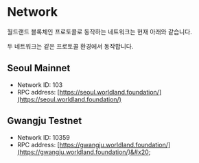 # Network

월드랜드 블록체인 프로토콜로 동작하는 네트워크는 현재 아래와 같습니다.

&#x20;두 네트워크는 같은 프로토콜 환경에서 동작합니다.&#x20;

## Seoul **Mainnet**

* Network ID: 103
* RPC address: [https://seoul.worldland.foundation/](https://seoul.worldland.foundation/)

## **Gwangju Testnet**

* Network ID: 10359
* RPC address: [https://gwangju.worldland.foundation/](https://gwangju.worldland.foundation/)&#x20;

